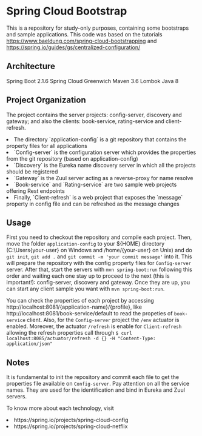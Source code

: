 # Spring Cloud Bootstrap
This is a repository for study-only purposes, containing some bootstraps and sample applications. This code was based on the tutorials https://www.baeldung.com/spring-cloud-bootstrapping and https://spring.io/guides/gs/centralized-configuration/

## Architecture
Spring Boot 2.1.6
Spring Cloud Greenwich
Maven 3.6
Lombok
Java 8

## Project Organization
The project contains the server projects: config-server, discovery and gateway; and also the clients: book-service, rating-service and client-refresh. 

<li>The directory `application-config` is a git repository that contains the property files for all applications</li>
<li>`Config-server` is the configuration server which provides the properties from the git repository (based on application-config)</li>
<li>`Discovery` is the Eureka name discovery server in which all the projects should be registered</li>
<li>`Gateway` is the Zuul server acting as a reverse-proxy for name resolve</li>
<li>`Book-service` and `Rating-service` are two sample web projects offering Rest endpoints</li>
<li>Finally, `Client-refresh` is a web project that exposes the `message` property in config file and can be refreshed as the message changes</li>

## Usage
First you need to checkout the repository and compile each project. Then, move the folder `application-config` to your ${HOME} directory (C:\Users\{your-user} on Windows and /home/{your-user} on Unix) and do `git init`, `git add .` and `git commit -m 'your commit message'` into it. This will prepare the repository with the config property files for `Config-server` server.
After that, start the servers with `mvn spring-boot:run` following this order and waiting each one stay up to proceed to the next (this is important!): config-server, discovery and gateway. Once they are up, you can start any client sample you want with `mvn spring-boot:run`.

You can check the properties of each project by accessing http://localhost:8081/{application-name}/{profile}, like http://localhost:8081/book-service/default to read the propeties of `book-service` client. Also, for the `Config-server` project the `/env` actuator is enabled. Moreover, the actuator `/refresh` is enable for `Client-refresh` allowing the refresh properties call through 
`$ curl localhost:8085/actuator/refresh -d {} -H "Content-Type: application/json"`

## Notes
It is fundamental to init the repository and commit each file to get the properties file available on `Config-server`. 
Pay attention on all the service names. They are used for the identification and bind in Eureka and Zuul servers. 

To know more about each technology, visit
<li>https://spring.io/projects/spring-cloud-config</li>
<li>https://spring.io/projects/spring-cloud-netflix</li>
